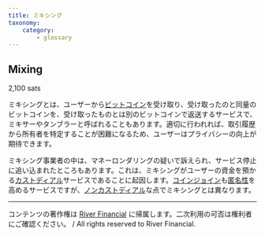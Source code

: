 ```yaml
---
title: ミキシング
taxonomy:
    category:
        - glossary
---
```


## Mixing
2,100 sats

ミキシングとは、ユーザーから[ビットコイン](http://lostinbitcoin.jp.testrs.jp/staging/glossary/bitcoin/)を受け取り、受け取ったのと同量のビットコインを、受け取ったものとは別のビットコインで返送するサービスで、ミキサーやタンブラーと呼ばれることもあります。適切に行われれば、取引履歴から所有者を特定することが困難になるため、ユーザーはプライバシーの向上が期待できます。

ミキシング事業者の中は、マネーロンダリングの疑いで訴えられ、サービス停止に追い込まれたところもあります。これは、ミキシングがユーザーの資金を預かる[カストディアル](http://lostinbitcoin.jp.testrs.jp/staging/glossary/custodial/)サービスであることに起因します。[コインジョイン](http://lostinbitcoin.jp.testrs.jp/staging/glossary/coinjoin/)も[匿名性](http://lostinbitcoin.jp.testrs.jp/staging/glossary/anonymity/)を高めるサービスですが、[ノンカストディアル](http://lostinbitcoin.jp.testrs.jp/staging/glossary/non_custodial/)な点でミキシングとは異なります。

---
コンテンツの著作権は [River Financial](https://river.com/) に帰属します。二次利用の可否は権利者にご確認ください。 / All rights reserved to River Financial.
